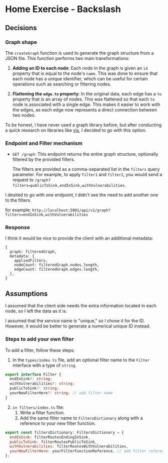 # Home Exercise - Backslash

## Decisions

### Graph shape

The `createGraph` function is used to generate the graph structure from a JSON file. This function performs two main transformations:

1. **Adding an ID to each node**: Each node in the graph is given an `id` property that is equal to the node's `name`. This was done to ensure that each node has a unique identifier, which can be useful for certain operations such as searching or filtering nodes.

2. **Flattening the `edge.to` property**: In the original data, each edge has a `to` property that is an array of nodes. This was flattened so that each `to` node is associated with a single edge. This makes it easier to work with the edges, as each edge now represents a direct connection between two nodes.

To be honest, I have never used a graph library before, but after conducting a quick research on libraries like [vis](https://github.com/crubier/react-graph-vis), I decided to go with this option.

### Endpoint and Filter mechanism

- `GET /graph`: This endpoint returns the entire graph structure, optionally filtered by the provided filters.

  The filters are provided as a comma-separated list in the `filters` query parameter. For example, to apply `filter1` and `filter2`, you would send a request to `/graph?filters=publicToSink,endInSink,withVulnerabilities`.

I desited to go with one endpoint, I didn't see the need to add another one to the filters.

for example:
`http://localhost:5001/api/v1/graph?filters=endInSink,withVulnerabilities`

### Response

I think it would be nice to provide the client with an additional metadata:

```
{
  graph: filteredGraph,
  metadata: {
    appliedFilters,
    nodeCount: filteredGraph.nodes.length,
    edgeCount: filteredGraph.edges.length,
  },
}
```

## Assumptions

I assumed that the client side needs the extra information located in each node, so I left the data as it is.

I assumed that the service name is "unique," so I chose it for the ID. However, it would be better to generate a numerical unique ID instead.

### Steps to add your own filter

To add a filter, follow these steps:

1. In the `types/index.ts` file, add an optional filter name to the `Filter` interface with a type of `string`.

```typescript
export interface Filter {
  endInSink?: string;
  withVulnerabilities?: string;
  publicToSink?: string;
  yourNewFilterHere?: string; // add filter name
}
```

2. `in filters/index.ts` file:
   1. Write a filter function.
   2. Add the same filter name to `FiltersDictionary` along with a reference to your new filter function.

```javascript
export const filtersDictionary: FiltersDictionary = {
  endInSink: filterRoutesEndingInSink,
  publicToSink: filterRoutesPublicToSink,
  withVulnerabilities: filterRoutesWithVulnerabilities,
  yourNewFilterHere: yourFilterFunctionReference, // add filter reference
};
```
